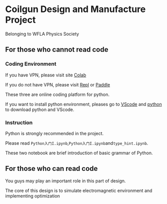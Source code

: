 # Coilgun Design and Manufacture Project

Belonging to WFLA Physics Society

## For those who cannot read code

### Coding Environment

If you have VPN, please visit site [Colab](https://colab.google/)

If you do not have VPN, please visit [Repl](repl.it) or [Paddle](https://aistudio.baidu.com/index)

These three are online coding platform for python.

If you want to install python environment, pleases go to [VScode](https://code.visualstudio.com/) and [python](https://www.python.org/) to download python and VScode.


### Instruction

Python is strongly recommended in the project.

Please read `Python入门I.ipynb`,`Python入门I.ipynb`and`type_hint.ipynb`.

These two notebook are brief introduction of basic grammar of Python.


## For those who can read code

You guys may play an important role in this part of design.

The core of this design is to simulate electromagnetic environment and implementing optimization 
